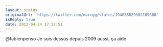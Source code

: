```yaml
---
layout: status
originalUrl: 'https://twitter.com/marcgg/status/194838829302169600'
isReply: true
date: 2012-04-24 17:22:51
---
```


@fabienpenso Je suis dessus depuis 2009 aussi, ça aide
